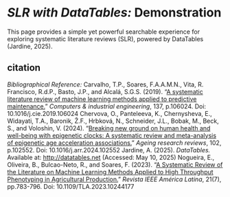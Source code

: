 # <i>SLR with DataTables:</i> Demonstration
This page provides a simple yet powerful searchable experience for exploring systematic literature reviews (SLR), powered by DataTables (Jardine, 2025).

## citation
<i>Bibliographical Reference:</i>
Carvalho, T.P., Soares, F.A.A.M.N., Vita, R.  Francisco, R.d.P., Basto, J.P., and Alcalá, S.G.S.  (2019).  “<a href="pdf/A systematic literature review of machine learning methods applied to predictive maintenance.pdf" target="_blank" rel="noopener noreferrer">A systematic literature review of machine learning methods applied to predictive maintenance.</a>”  <i>Computers & industrial engineering</i>, 137, p.106024.  Doi: 10.1016/j.cie.2019.106024
Chervova, O., Panteleeva, K., Chernysheva, E., Widayati, T.A., Baronik, Ž.F., Hrbková, N., Schneider, J.L., Bobak, M., Beck, S., and Voloshin, V.  (2024).  “<a href="pdf/Breaking new ground on human health and well-being with epigenetic clocks A systematic review and meta-analysis of epigenetic age acceleration associations.pdf" target="_blank" rel="noopener noreferrer">Breaking new ground on human health and well-being with epigenetic clocks: A systematic review and meta-analysis of epigenetic age acceleration associations.</a>”  <i>Ageing research reviews</i>, 102, p.102552.  Doi: 10.1016/j.arr.2024.102552
Jardine, A.  (2025).  <i>DataTables.</i>  Available at: <a href="http://datatables.net" target="_blank" rel="noopener noreferrer">http://datatables.net</a> (Accessed: May 10, 2025)
Nogueira, E., Oliveira, B., Bulcao-Neto, R., and Soares, F.  (2023).  “<a href="pdf/A Systematic Review of the Literature on Machine Learning Methods Applied to High Throughput Phenotyping in Agricultural Production.pdf" target="_blank" rel="noopener noreferrer">A Systematic Review of the Literature on Machine Learning Methods Applied to High Throughput Phenotyping in Agricultural Production.</a>”  <i>Revista IEEE América Latina</i>, 21(7), pp.783-796.  Doi: 10.1109/TLA.2023.10244177
